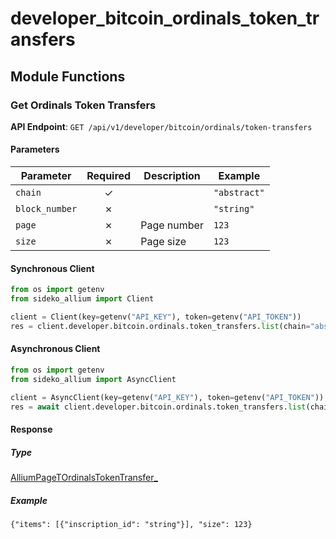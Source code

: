 # developer_bitcoin_ordinals_token_transfers

## Module Functions
### Get Ordinals Token Transfers <a name="list"></a>



**API Endpoint**: `GET /api/v1/developer/bitcoin/ordinals/token-transfers`

#### Parameters

| Parameter | Required | Description | Example |
|-----------|:--------:|-------------|--------|
| `chain` | ✓ |  | `"abstract"` |
| `block_number` | ✗ |  | `"string"` |
| `page` | ✗ | Page number | `123` |
| `size` | ✗ | Page size | `123` |

#### Synchronous Client

```python
from os import getenv
from sideko_allium import Client

client = Client(key=getenv("API_KEY"), token=getenv("API_TOKEN"))
res = client.developer.bitcoin.ordinals.token_transfers.list(chain="abstract")

```

#### Asynchronous Client

```python
from os import getenv
from sideko_allium import AsyncClient

client = AsyncClient(key=getenv("API_KEY"), token=getenv("API_TOKEN"))
res = await client.developer.bitcoin.ordinals.token_transfers.list(chain="abstract")

```

#### Response

##### Type
[AlliumPageTOrdinalsTokenTransfer_](/sideko_allium/types/models/allium_page_t_ordinals_token_transfer_.py)

##### Example
`{"items": [{"inscription_id": "string"}], "size": 123}`
<!-- CUSTOM DOCS START -->

<!-- CUSTOM DOCS END -->

